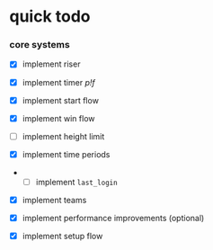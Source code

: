 # quick todo

### core systems

- [x] implement riser
- [x] implement timer *p!f*
- [x] implement start flow
- [x] implement win flow

- [ ] implement height limit

- [x] implement time periods
- - [ ] implement `last_login`

- [x] implement teams

- [x] implement performance improvements (optional)

- [x] implement setup flow